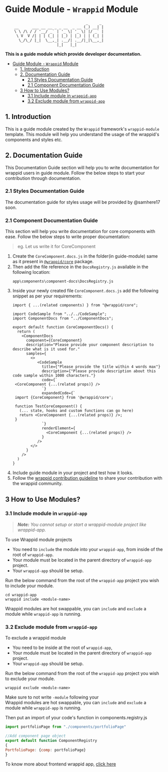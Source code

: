 # Guide Module - `Wrappid` Module
```
                                    _     _
    __      ___ __ __ _ _ __  _ __ (_) __| |
    \ \ /\ / / '__/ _` | '_ \| '_ \| |/ _` |
     \ V  V /| | | (_| | |_) | |_) | | (_| |
      \_/\_/ |_|  \__,_| .__/| .__/|_|\__,_|
                       |_|   |_|

```

**This is a guide module which provide developer documentation.**

- [Guide Module - `Wrappid` Module](#guide-module---wrappid-module)
  - [1. Introduction](#1-introduction)
  - [2. Documentation Guide](#2-documentation-guide)
    - [2.1 Styles Documentation Guide](#21-styles-documentation-guide)
    - [2.1 Component Documentation Guide](#21-component-documentation-guide)
  - [3 How to Use Modules?](#3-how-to-use-modules)
    - [3.1 Include module in `wrappid-app`](#31-include-module-in-wrappid-app)
    - [3.2 Exclude module from `wrappid-app`](#32-exclude-module-from-wrappid-app)

## 1. Introduction   

This is a guide module created by the `Wrappid` framework's `wrappid-module` template. This module will help you understand the usage of the wrappid's components and styles etc.

## 2. Documentation Guide

This Documentation Guide section will help you to write documentation for wrappid users in guide module.
Follow the below steps to start your contribution through documentation.   

### 2.1 Styles Documentation Guide

The documentation guide for styles usage will be provided by @samhere17 soon.

### 2.1 Component Documentation Guide

This section will help you write documentation for core components with ease.
Follow the below steps to write proper documentation:
> eg. Let us write it for CoreComponent
1. Create the `CoreComponent.docs.js` in the folder(in guide-module) same as it present in [`@wrappid/core`]('//github.com/wrappid/core') package.
2. Then add the file reference in the `DocsRegistry.js` available in the following location:
   ```
   app\components\component-docs\DocsRegistry.js
   ```
3. Inside your newly created file `CoreComponent.docs.js` add the following snippet as per your requirements:
   ```
   import { ...(related components) } from "@wrappid/core";

   import CodeSample from "../../CodeSample";
   import ComponentDocs from "../ComponentDocs";

   export default function CoreComponentDocs() {
     return (
       <ComponentDocs
         component={CoreComponent}
         description="Please provide your component description to describe what is it used for."
         samples={
           <>
              <CodeSample
                title={"Please provide the title within 4 words max"}
                description={"Please provide description about this code sample within 1000 characters."}
                code={`
    <CoreComponent {...(related props)} />
                `}
                expandedCode={`
    import {CoreComponent} from '@wrappid/core';

    function TestCoreComponent() {
      (... state, hooks and custom functions can go here)
      return <CoreComponent {...(related props)} />;
    }
                `}
                renderElement={
                  <CoreComponent {...(related props)} />
                }
              />
           </>
         }
       />
     )
   }
   ```
4. Include guide module in your project and test how it looks.
5. Follow the [wrappid contribution guideline](https://github.com/wrappid/.github/blob/main/profile/CONTRIBUTING.md) to share your contribution with the wrappid community.

## 3 How to Use Modules?

### 3.1 Include module in `wrappid-app`

> **_Note:_** _You cannot setup or start a wrappid-module project like wrappid-app._   

To use Wrappid module projects

- You need to `include` the module into your `wrappid-app`, from inside of the root of `wrappid-app`.   
- Your module must be located in the parent directory of  `wrappid-app` project.   
- Your `wrappid-app` should be setup.   

Run the below command from the root of the `wrappid-app` project you wish to include your module.   

```terminal
cd wrappid-app
wrappid include <module-name>
```

Wrappid modules are hot swappable, you can `include` and `exclude` a module while `wrappid-app` is running.



### 3.2 Exclude module from `wrappid-app`   
To exclude a wrappid module

- You need to be inside at the root of `wrappid-app`,
- Your module must be located in the parent directory of  `wrappid-app` project.
- Your `wrappid-app` should be setup.

Run the below command from the root of the `wrappid-app` project you wish to exclude your module.

```terminal
wrappid exclude <module-name>
```

Make sure to not write `-module` following your <module-name>
<br />
Wrappid modules are hot swappable, you can `include` and `exclude` a module while `wrappid-app` is running.



Then put an import of your code's function in components.registry.js
```js
import portfolioPage from "./components/portfolioPage"

//Add component page object   
export default function ComponentRegistry
{
PortfolioPage: {comp: portfolioPage}
}
```

To know more about frontend wrappid app, [click here](https://github.com/wrappid/wrappid-app)
